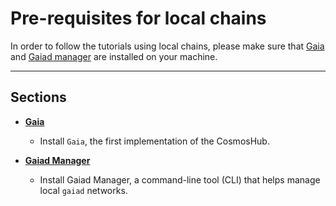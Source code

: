 # Pre-requisites for local chains 

In order to follow the tutorials using local chains, please make sure that [Gaia](https://github.com/cosmos/gaia) and [Gaiad manager](./gaiad-manager.md) are installed on your machine.

---

## Sections

* **[Gaia](./gaia.md)**
    * Install `Gaia`, the first implementation of the CosmosHub. 
    
* **[Gaiad Manager](./gaia.md)**
    * Install Gaiad Manager, a command-line tool (CLI) that helps manage local `gaiad` networks.